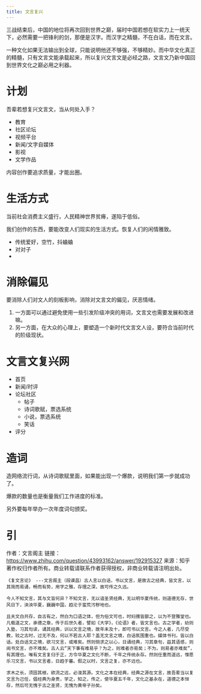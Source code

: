 ```yaml
---
title: 文言复兴
---
```


三战结束后，中国的地位将再次回到世界之巅，届时中国若想在软实力上一统天下，必然需要一把锋利的剑，那便是汉字。而汉字之精髓，不在白话，而在文言。

一种文化如果无法输出到全球，只能说明他还不够强，不够精妙。而中华文化真正的精髓，只有文言文能承载起来，所以复兴文言文是必经之路，文言文乃新中国回到世界文化之巅必用之利器。

# 计划

吾辈若想复兴文言文，当从何处入手？

- 教育
- 社区论坛
- 视频平台
- 新闻/文字自媒体
- 影视
- 文学作品

内容创作要追求质量，才能出圈。

# 生活方式

当前社会消费主义盛行，人民精神世界贫瘠，遂陷于低俗。

我们创作的东西，要能改变人们现实的生活方式。恢复人们的闲情雅致。

- 传统爱好，空竹，抖蛐蛐
- 对对子
- 

# 消除偏见

要消除人们对文人的刻板影响，消除对文言文的偏见，厌恶情绪。

1. 一方面可以通过避免使用一些引发阶级冲突的用词，文言文也需要发展和改进嘛。
2. 另一方面，在大众的心理上，要塑造一个新时代文言文人设，要符合当前时代的阶级现状。

# 文言文复兴网

- 首页
- 新闻/时评
- 论坛社区
	- 帖子
	- 诗词歌赋，票选系统
	- 小说，票选系统
	- 笑话
- 评分

# 造词

造网络流行词，从诗词歌赋里面，如果能出现一个爆款，说明我们第一步就成功了。

爆款的数量也是衡量我们工作进度的标准。

另外要每年举办一次年度词句颁奖。

# 引

作者：文言阁主
链接：https://www.zhihu.com/question/43993162/answer/192915327
来源：知乎
著作权归作者所有。商业转载请联系作者获得授权，非商业转载请注明出处。

	《复文言论》 ---文言阁主（段谟昌）古人言以白话，书以文言，是故古之经典，皆文言，以其简而易诵，畅而有势，用字之雅，存理之深，故可传之久远。

	今人不知文言，其与文盲何异？不知文言，无以谙圣贤经典，无以明华夏传统，则道德无存，世风日下，泱泱华夏，巍巍中国，趋沦于蛮荒污秽地也。

	且夫文白共存，自古有之，然白为口语之体，但为俗文可也，时妇孺皆鄙之，以为不登雅堂也。凡载道之文，承德之章，传于后世久者，譬如《大学》，《论语》者，皆文言也。古之学者，幼则入塾，习其句读，诵其经典，训以文言之境，故年未及十，即可书以文言。今之人者，几尽受教，较之古时，过无不及，何以不若古人耶？盖无文言之境，白话氛围重也。媒体书刊，皆以白话。处白话文之境，欲习文言，或难矣。然则倘求之以心，日诵经典，习其章句，益其语感，则阅书文言，亦不难矣。古人云“天下事有难易乎？为之，则难者亦易矣；不为，则易者亦难矣”，有其理也。唯有文言复归于正，方令华夏之文化不断，千年之传统永存。然则任重而道远，惟愿乐习文言，书以文言者，日趋于蕃。假之以时，文言之复，亦不远也。

	求木之长，须固其根，欲流之远，必浚其源。文化之本在经典，经典之源在文言，故吾辈当以复文言为己任，倡经典为身责，学之，知之，传之，使华夏五千年，文化之基永在，道德之本恒存，然后可无愧于古之圣贤，无愧为黄帝子孙矣。